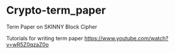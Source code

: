 # Crypto-term_paper
Term Paper on SKINNY Block Cipher 

Tutorials for writing term paper
https://www.youtube.com/watch?v=wR5Z0qzaZ0o
